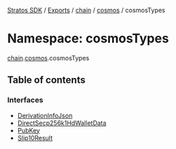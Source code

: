 [Stratos SDK](../README.md) / [Exports](../modules.md) / [chain](chain.md) / [cosmos](chain.cosmos.md) / cosmosTypes

# Namespace: cosmosTypes

[chain](chain.md).[cosmos](chain.cosmos.md).cosmosTypes

## Table of contents

### Interfaces

- [DerivationInfoJson](../interfaces/chain.cosmos.cosmosTypes.DerivationInfoJson.md)
- [DirectSecp256k1HdWalletData](../interfaces/chain.cosmos.cosmosTypes.DirectSecp256k1HdWalletData.md)
- [PubKey](../interfaces/chain.cosmos.cosmosTypes.PubKey.md)
- [Slip10Result](../interfaces/chain.cosmos.cosmosTypes.Slip10Result.md)
